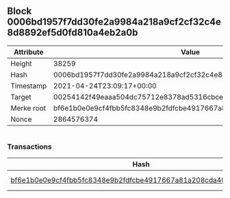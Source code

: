 ## Block 0006bd1957f7dd30fe2a9984a218a9cf2cf32c4e8d8892ef5d0fd810a4eb2a0b

Attribute | Value
--- | ---
Height | 38259
Hash | 0006bd1957f7dd30fe2a9984a218a9cf2cf32c4e8d8892ef5d0fd810a4eb2a0b
Timestamp | 2021-04-24T23:09:17+00:00
Target | 00254142f49eaaa504dc75712e8378ad5316cbcead634704b3734b6271167cc4
Merke root | bf6e1b0e0e9cf4fbb5fc8348e9b2fdfcbe4917667a81a208cda4072f40a3e002
Nonce | 2864576374

```

```

### Transactions

Hash | Amount
--- | ---
[bf6e1b0e0e9cf4fbb5fc8348e9b2fdfcbe4917667a81a208cda4072f40a3e002](bf6e1b0e0e9cf4fbb5fc8348e9b2fdfcbe4917667a81a208cda4072f40a3e002.md) | 10.00000000 SKEPTI 
